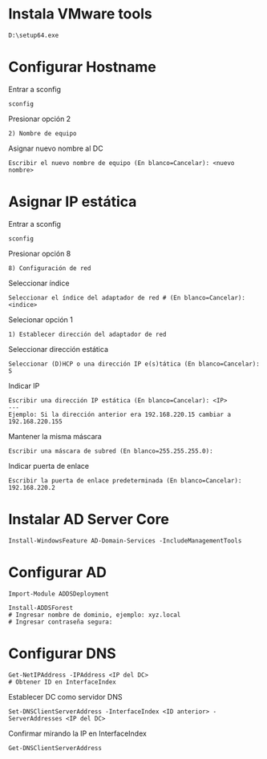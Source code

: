 # Instala VMware tools

```
D:\setup64.exe
```

# Configurar Hostname
Entrar a sconfig
```
sconfig
```

Presionar opción 2
```
2) Nombre de equipo
```

Asignar nuevo nombre al DC
```
Escribir el nuevo nombre de equipo (En blanco=Cancelar): <nuevo nombre>
```

# Asignar IP estática
Entrar a sconfig
```
sconfig
```

Presionar opción 8
```
8) Configuración de red
```

Seleccionar índice
```
Seleccionar el índice del adaptador de red # (En blanco=Cancelar): <indice>
```

Selecionar opción 1
```
1) Establecer dirección del adaptador de red
```

Seleccionar dirección estática
```
Seleccionar (D)HCP o una dirección IP e(s)tática (En blanco=Cancelar): S
```

Indicar IP
```
Escribir una dirección IP estática (En blanco=Cancelar): <IP>
---
Ejemplo: Si la dirección anterior era 192.168.220.15 cambiar a 192.168.220.155
```

Mantener la misma máscara
```
Escribir una máscara de subred (En blanco=255.255.255.0):
```

Indicar puerta de enlace
```
Escribir la puerta de enlace predeterminada (En blanco=Cancelar): 192.168.220.2
```

# Instalar AD Server Core
```
Install-WindowsFeature AD-Domain-Services -IncludeManagementTools
```

# Configurar AD
```
Import-Module ADDSDeployment
```

```
Install-ADDSForest
# Ingresar nombre de dominio, ejemplo: xyz.local
# Ingresar contraseña segura:
```

# Configurar DNS
```
Get-NetIPAddress -IPAddress <IP del DC>
# Obtener ID en InterfaceIndex
```

Establecer DC como servidor DNS
```
Set-DNSClientServerAddress -InterfaceIndex <ID anterior> -ServerAddresses <IP del DC>
```

Confirmar mirando la IP en InterfaceIndex
```
Get-DNSClientServerAddress
```

